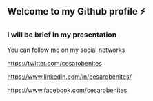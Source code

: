 ## Welcome to my Github profile ⚡

### I will be brief in my presentation

You can follow me on my social networks

https://twitter.com/cesarobenites

https://www.linkedin.com/in/cesarobenites/ 

https://www.facebook.com/cesarobenites
